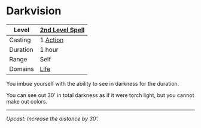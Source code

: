 # Darkvision

| Level    | [2nd Level Spell](2nd%20Level%20Spells.md)          |
| -------- | --------------------------------------------------- |
| Casting  | 1 [Action](../../../../Game%20Procedures/Core%20Procedures/Action.md) |
| Duration | 1 hour                                              |
| Range    | Self                                                |
| Domains  | [Life](../../Spell%20Domains/Life.md)            |

You imbue yourself with the ability to see in darkness for the duration.

You can see out 30' in total darkness as if it were torch light, but you cannot make out colors.

---
*Upcast: Increase the distance by 30'.*
